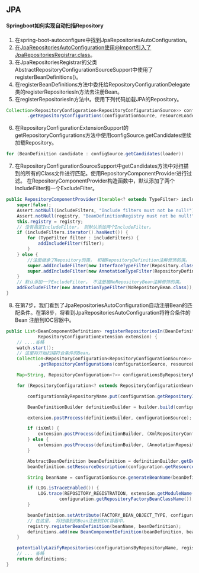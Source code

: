 ## JPA

#### Springboot如何实现自动扫描Repository


1. 在spring-boot-autoconfigure中找到JpaRepositoriesAutoConfiguration。
2. 在JpaRepositoriesAutoConfiguration使用@Import引入了JpaRepositoriesRegistrar.class。
3. 在JpaRepositoriesRegistrar的父类AbstractRepositoryConfigurationSourceSupport中使用了registerBeanDefinitions()。
4. 在registerBeanDefinitions方法中委托给RepositoryConfigurationDelegate类的registerRepositoriesIn方法去注册Bean。
5. 在registerRepositoriesIn方法中。使用下列代码加载JPA的Repository。
```java
Collection<RepositoryConfiguration<RepositoryConfigurationSource>> configurations = extension
		.getRepositoryConfigurations(configurationSource, resourceLoader, inMultiStoreMode);
```
6. 在RepositoryConfigurationExtensionSupport的getRepositoryConfigurations方法中使用configSource.getCandidates继续加载Repository。
```java
for (BeanDefinition candidate : configSource.getCandidates(loader))
```
7. 在RepositoryConfigurationSourceSupport中getCandidates方法中对扫描到的所有的Class文件进行匹配。使用RepositoryComponentProvider进行过滤。
在RepositoryComponentProvider构造函数中，默认添加了两个IncludeFilter和一个ExcludeFilter。
```java
public RepositoryComponentProvider(Iterable<? extends TypeFilter> includeFilters, BeanDefinitionRegistry registry) {
	super(false);
	Assert.notNull(includeFilters, "Include filters must not be null!");
	Assert.notNull(registry, "BeanDefinitionRegistry must not be null!");
	this.registry = registry;
    // 没有指定IncludeFilter， 则默认添加两个IncludeFilter。
	if (includeFilters.iterator().hasNext()) {
		for (TypeFilter filter : includeFilters) {
			addIncludeFilter(filter);
		}
	} else {
        //注册继承了Repository的类， 和被RepositoryDefinition注解修饰的类。
		super.addIncludeFilter(new InterfaceTypeFilter(Repository.class));
		super.addIncludeFilter(new AnnotationTypeFilter(RepositoryDefinition.class, true, true));
	}
    // 默认添加一个ExcludeFilter。 不注册被NoRepositoryBean注解修饰的类。
	addExcludeFilter(new AnnotationTypeFilter(NoRepositoryBean.class));
}
```
8. 在第7步，我们看到了JpaRepositoriesAutoConfiguration自动注册Bean的匹配条件。在第8步，将看到JpaRepositoriesAutoConfiguration将符合条件的Bean
注册到IOC容器中。
```java
public List<BeanComponentDefinition> registerRepositoriesIn(BeanDefinitionRegistry registry,
			RepositoryConfigurationExtension extension) {
    // ....省略
	watch.start();
    // 这里将开始扫描符合条件的Bean。 
	Collection<RepositoryConfiguration<RepositoryConfigurationSource>> configurations = extension
			.getRepositoryConfigurations(configurationSource, resourceLoader, inMultiStoreMode);

	Map<String, RepositoryConfiguration<?>> configurationsByRepositoryName = new HashMap<>(configurations.size());

	for (RepositoryConfiguration<? extends RepositoryConfigurationSource> configuration : configurations) {

		configurationsByRepositoryName.put(configuration.getRepositoryInterface(), configuration);

		BeanDefinitionBuilder definitionBuilder = builder.build(configuration);

		extension.postProcess(definitionBuilder, configurationSource);

		if (isXml) {
			extension.postProcess(definitionBuilder, (XmlRepositoryConfigurationSource) configurationSource);
		} else {
			extension.postProcess(definitionBuilder, (AnnotationRepositoryConfigurationSource) configurationSource);
		}

		AbstractBeanDefinition beanDefinition = definitionBuilder.getBeanDefinition();
		beanDefinition.setResourceDescription(configuration.getResourceDescription());

		String beanName = configurationSource.generateBeanName(beanDefinition);

		if (LOG.isTraceEnabled()) {
			LOG.trace(REPOSITORY_REGISTRATION, extension.getModuleName(), beanName, configuration.getRepositoryInterface(),
					configuration.getRepositoryFactoryBeanClassName());
		}

		beanDefinition.setAttribute(FACTORY_BEAN_OBJECT_TYPE, configuration.getRepositoryInterface());
		// 在这里， 将扫描到的Bean注册到IOC容器中。
		registry.registerBeanDefinition(beanName, beanDefinition);
		definitions.add(new BeanComponentDefinition(beanDefinition, beanName));
	}

	potentiallyLazifyRepositories(configurationsByRepositoryName, registry, configurationSource.getBootstrapMode());
	// ... 省略
	return definitions;
}

```